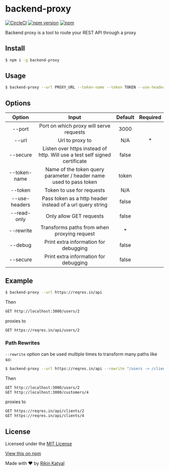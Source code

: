 # backend-proxy
[![CircleCI](https://circleci.com/gh/murcul/backend-proxy.svg?style=shield)](https://circleci.com/gh/murcul/backend-proxy) [![npm version](https://badge.fury.io/js/backend-proxy.svg)](https://badge.fury.io/js/backend-proxy) [![npm](https://img.shields.io/npm/dt/backend-proxy.svg)](https://www.npmjs.com/package/backend-proxy)

Backend proxy is a tool to route your REST API through a proxy

## Install

```bash
$ npm i -g backend-proxy
```

## Usage

```bash
$ backend-proxy --url PROXY_URL --token-name --token TOKEN --use-headers --port 3000 --read-only
```

## Options

| Option        | Input         | Default  | Required |
| :-------------: |:-------------:| :-----:| :-----:|
| --port | Port on which proxy will serve requests | 3000 |  |
| --url | Url to proxy to | N/A | * |
| --secure | Listen over https instead of http. Will use a test self signed certificate | false |  |
| --token-name | Name of the token query parameter / header name used to pass token | token |  |
| --token | Token to use for requests | N/A |  |
| --use-headers | Pass token as a http header instead of a url query string | false |  |
| --read-only | Only allow GET requests | false |  |
| --rewrite | Transforms paths from when proxying request | * |  |
| --debug | Print extra information for debugging | false |  |
| --secure | Print extra information for debugging | false |  |


## Example

```bash
$ backend-proxy --url https://reqres.in/api
```
Then
```bash
GET http://localhost:3000/users/2
```
proxies to
```bash
GET https://reqres.in/api/users/2
```

### Path Rewrites
`--rewrite` option can be used multiple times to transform many paths like so:
```bash
$ backend-proxy --url https://reqres.in/api --rewrite "/users -> /clients" --rewrite "/customers -> /clients"
```
Then
```bash
GET http://localhost:3000/users/2
GET http://localhost:3000/customers/4
```
proxies to
```bash
GET https://reqres.in/api/clients/2
GET https://reqres.in/api/clients/4
```

## License

Licensed under the [MIT License](https://github.com/murcul/backend-proxy/blob/master/LICENSE)

[View this on npm](https://www.npmjs.com/package/backend-proxy)

Made with ❤ by [Rikin Katyal](https://github.com/sirvar)

